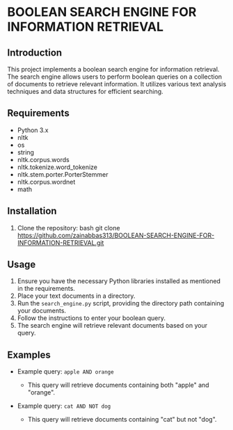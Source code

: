# BOOLEAN SEARCH ENGINE FOR INFORMATION RETRIEVAL

## Introduction

This project implements a boolean search engine for information retrieval. The search engine allows users to perform boolean queries on a collection of documents to retrieve relevant information. It utilizes various text analysis techniques and data structures for efficient searching.

## Requirements

- Python 3.x
- nltk
- os
- string
- nltk.corpus.words
- nltk.tokenize.word_tokenize
- nltk.stem.porter.PorterStemmer
- nltk.corpus.wordnet
- math

## Installation

1. Clone the repository:
  bash
   git clone https://github.com/zainabbas313/BOOLEAN-SEARCH-ENGINE-FOR-INFORMATION-RETRIEVAL.git




## Usage

1. Ensure you have the necessary Python libraries installed as mentioned in the requirements.
2. Place your text documents in a directory.
3. Run the `search_engine.py` script, providing the directory path containing your documents.
4. Follow the instructions to enter your boolean query.
5. The search engine will retrieve relevant documents based on your query.

## Examples

- Example query: `apple AND orange`
  - This query will retrieve documents containing both "apple" and "orange".

- Example query: `cat AND NOT dog`
  - This query will retrieve documents containing "cat" but not "dog".



